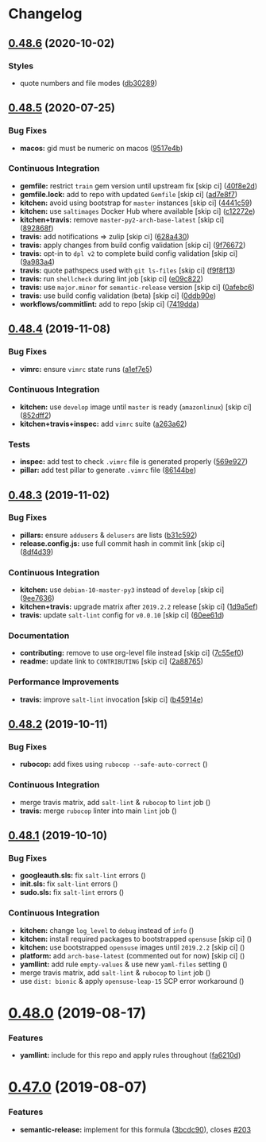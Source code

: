 # Changelog

## [0.48.6](https://github.com/saltstack-formulas/users-formula/compare/v0.48.5...v0.48.6) (2020-10-02)


### Styles

* quote numbers and file modes ([db30289](https://github.com/saltstack-formulas/users-formula/commit/db302890460c6ac079bacb34a5c4f0b304fffe69))

## [0.48.5](https://github.com/saltstack-formulas/users-formula/compare/v0.48.4...v0.48.5) (2020-07-25)


### Bug Fixes

* **macos:** gid must be numeric on macos ([9517e4b](https://github.com/saltstack-formulas/users-formula/commit/9517e4b069d130b442562ed28fa9641cfebeb698))


### Continuous Integration

* **gemfile:** restrict `train` gem version until upstream fix [skip ci] ([40f8e2d](https://github.com/saltstack-formulas/users-formula/commit/40f8e2d181f6ab345d205da95013bab8370afaf0))
* **gemfile.lock:** add to repo with updated `Gemfile` [skip ci] ([ad7e8f7](https://github.com/saltstack-formulas/users-formula/commit/ad7e8f7cab43fb01b8a3a6651e1adf96241e63cf))
* **kitchen:** avoid using bootstrap for `master` instances [skip ci] ([4441c59](https://github.com/saltstack-formulas/users-formula/commit/4441c597bd6425b5e5d79ced23d2c43790ec184e))
* **kitchen:** use `saltimages` Docker Hub where available [skip ci] ([c12272e](https://github.com/saltstack-formulas/users-formula/commit/c12272eaae0440808f8c00ac5ac2f66ea5174f17))
* **kitchen+travis:** remove `master-py2-arch-base-latest` [skip ci] ([892868f](https://github.com/saltstack-formulas/users-formula/commit/892868f3b52dfb1f3aaa2760bf37635b94eb2d29))
* **travis:** add notifications => zulip [skip ci] ([628a430](https://github.com/saltstack-formulas/users-formula/commit/628a4306814bb69af750f35c7fa077662033a19b))
* **travis:** apply changes from build config validation [skip ci] ([9f76672](https://github.com/saltstack-formulas/users-formula/commit/9f766728d4f8c44ed791dcc28e049c890331746d))
* **travis:** opt-in to `dpl v2` to complete build config validation [skip ci] ([9a983a4](https://github.com/saltstack-formulas/users-formula/commit/9a983a4c2aee5e097f16378885ab7d6cad490509))
* **travis:** quote pathspecs used with `git ls-files` [skip ci] ([f9f8f13](https://github.com/saltstack-formulas/users-formula/commit/f9f8f13693307695d6b6d8ca0aa2a9dcaa82c0c0))
* **travis:** run `shellcheck` during lint job [skip ci] ([e09c822](https://github.com/saltstack-formulas/users-formula/commit/e09c8221657338baabf73c97902174513009f63b))
* **travis:** use `major.minor` for `semantic-release` version [skip ci] ([0afebc6](https://github.com/saltstack-formulas/users-formula/commit/0afebc6fc36e1df818640bdddf6136841611243e))
* **travis:** use build config validation (beta) [skip ci] ([0ddb90e](https://github.com/saltstack-formulas/users-formula/commit/0ddb90e6b546215e4de07b8257a89fc874f80d8b))
* **workflows/commitlint:** add to repo [skip ci] ([7419dda](https://github.com/saltstack-formulas/users-formula/commit/7419dda3a4791044b8dd637cfcb8daedc637a2a8))

## [0.48.4](https://github.com/saltstack-formulas/users-formula/compare/v0.48.3...v0.48.4) (2019-11-08)


### Bug Fixes

* **vimrc:** ensure `vimrc` state runs ([a1ef7e5](https://github.com/saltstack-formulas/users-formula/commit/a1ef7e57d9627f59000962111478d0846ab25d5c))


### Continuous Integration

* **kitchen:** use `develop` image until `master` is ready (`amazonlinux`) [skip ci] ([852dff2](https://github.com/saltstack-formulas/users-formula/commit/852dff2aac5216e5ebf3f03cfa8f2559a35bdf9c))
* **kitchen+travis+inspec:** add `vimrc` suite ([a263a62](https://github.com/saltstack-formulas/users-formula/commit/a263a62e7570d32d4a796538fc1720e20fa008a1))


### Tests

* **inspec:** add test to check `.vimrc` file is generated properly ([569e927](https://github.com/saltstack-formulas/users-formula/commit/569e9276dbeea38f4920596502db75d64abbdc5e))
* **pillar:** add test pillar to generate `.vimrc` file ([86144be](https://github.com/saltstack-formulas/users-formula/commit/86144befb9f98597464d9a10d45d820077a171e4))

## [0.48.3](https://github.com/saltstack-formulas/users-formula/compare/v0.48.2...v0.48.3) (2019-11-02)


### Bug Fixes

* **pillars:** ensure `addusers` & `delusers` are lists ([b31c592](https://github.com/saltstack-formulas/users-formula/commit/b31c592147a4831f3800b80fa6d11025c5372f4c))
* **release.config.js:** use full commit hash in commit link [skip ci] ([8df4d39](https://github.com/saltstack-formulas/users-formula/commit/8df4d39060dfaa1d3e8bce4d2cc7afd9c15d7dfd))


### Continuous Integration

* **kitchen:** use `debian-10-master-py3` instead of `develop` [skip ci] ([9ee7636](https://github.com/saltstack-formulas/users-formula/commit/9ee7636477e20ad6597da2dd41375e858f644e4d))
* **kitchen+travis:** upgrade matrix after `2019.2.2` release [skip ci] ([1d9a5ef](https://github.com/saltstack-formulas/users-formula/commit/1d9a5ef5be4bf0c66d6471effa32a2953637b031))
* **travis:** update `salt-lint` config for `v0.0.10` [skip ci] ([60ee61d](https://github.com/saltstack-formulas/users-formula/commit/60ee61dd66bb3ab53b5dabb8c252e8725b1f0b04))


### Documentation

* **contributing:** remove to use org-level file instead [skip ci] ([7c55ef0](https://github.com/saltstack-formulas/users-formula/commit/7c55ef0c0dba8fbdb34b3882d2b1f8d78c93720d))
* **readme:** update link to `CONTRIBUTING` [skip ci] ([2a88765](https://github.com/saltstack-formulas/users-formula/commit/2a887654fcffb2ea6870967007f6d8cd096ed1a0))


### Performance Improvements

* **travis:** improve `salt-lint` invocation [skip ci] ([b45914e](https://github.com/saltstack-formulas/users-formula/commit/b45914e063e3ac7462b31efa0b187d13cb8ee81a))

## [0.48.2](https://github.com/saltstack-formulas/users-formula/compare/v0.48.1...v0.48.2) (2019-10-11)


### Bug Fixes

* **rubocop:** add fixes using `rubocop --safe-auto-correct` ([](https://github.com/saltstack-formulas/users-formula/commit/13dd7f9))


### Continuous Integration

* merge travis matrix, add `salt-lint` & `rubocop` to `lint` job ([](https://github.com/saltstack-formulas/users-formula/commit/99136b5))
* **travis:** merge `rubocop` linter into main `lint` job ([](https://github.com/saltstack-formulas/users-formula/commit/96999c2))

## [0.48.1](https://github.com/saltstack-formulas/users-formula/compare/v0.48.0...v0.48.1) (2019-10-10)


### Bug Fixes

* **googleauth.sls:** fix `salt-lint` errors ([](https://github.com/saltstack-formulas/users-formula/commit/bb27b94))
* **init.sls:** fix `salt-lint` errors ([](https://github.com/saltstack-formulas/users-formula/commit/4cec0ef))
* **sudo.sls:** fix `salt-lint` errors ([](https://github.com/saltstack-formulas/users-formula/commit/560f5e1))


### Continuous Integration

* **kitchen:** change `log_level` to `debug` instead of `info` ([](https://github.com/saltstack-formulas/users-formula/commit/1726e0f))
* **kitchen:** install required packages to bootstrapped `opensuse` [skip ci] ([](https://github.com/saltstack-formulas/users-formula/commit/0ed662d))
* **kitchen:** use bootstrapped `opensuse` images until `2019.2.2` [skip ci] ([](https://github.com/saltstack-formulas/users-formula/commit/f2e1b66))
* **platform:** add `arch-base-latest` (commented out for now) [skip ci] ([](https://github.com/saltstack-formulas/users-formula/commit/1790bae))
* **yamllint:** add rule `empty-values` & use new `yaml-files` setting ([](https://github.com/saltstack-formulas/users-formula/commit/af2d2c0))
* merge travis matrix, add `salt-lint` & `rubocop` to `lint` job ([](https://github.com/saltstack-formulas/users-formula/commit/f17d156))
* use `dist: bionic` & apply `opensuse-leap-15` SCP error workaround ([](https://github.com/saltstack-formulas/users-formula/commit/4d3228b))

# [0.48.0](https://github.com/saltstack-formulas/users-formula/compare/v0.47.0...v0.48.0) (2019-08-17)


### Features

* **yamllint:** include for this repo and apply rules throughout ([fa6210d](https://github.com/saltstack-formulas/users-formula/commit/fa6210d))

# [0.47.0](https://github.com/saltstack-formulas/users-formula/compare/v0.46.1...v0.47.0) (2019-08-07)


### Features

* **semantic-release:** implement for this formula ([3bcdc90](https://github.com/saltstack-formulas/users-formula/commit/3bcdc90)), closes [#203](https://github.com/saltstack-formulas/users-formula/issues/203)
